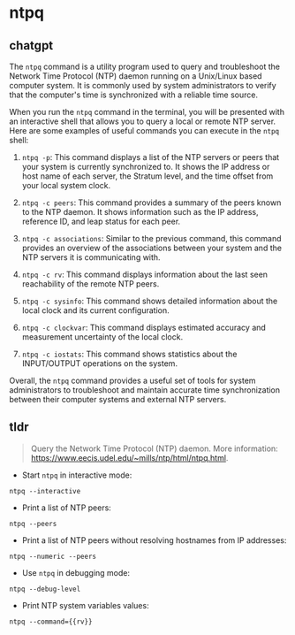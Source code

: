 # ntpq 
## chatgpt 
The `ntpq` command is a utility program used to query and troubleshoot the Network Time Protocol (NTP) daemon running on a Unix/Linux based computer system. It is commonly used by system administrators to verify that the computer's time is synchronized with a reliable time source.

When you run the `ntpq` command in the terminal, you will be presented with an interactive shell that allows you to query a local or remote NTP server. Here are some examples of useful commands you can execute in the `ntpq` shell:

1. `ntpq -p`: This command displays a list of the NTP servers or peers that your system is currently synchronized to. It shows the IP address or host name of each server, the Stratum level, and the time offset from your local system clock.

2. `ntpq -c peers`: This command provides a summary of the peers known to the NTP daemon. It shows information such as the IP address, reference ID, and leap status for each peer.

3. `ntpq -c associations`: Similar to the previous command, this command provides an overview of the associations between your system and the NTP servers it is communicating with.

4. `ntpq -c rv`: This command displays information about the last seen reachability of the remote NTP peers.

5. `ntpq -c sysinfo`: This command shows detailed information about the local clock and its current configuration.

6. `ntpq -c clockvar`: This command displays estimated accuracy and measurement uncertainty of the local clock.

7. `ntpq -c iostats`: This command shows statistics about the INPUT/OUTPUT operations on the system.

Overall, the `ntpq` command provides a useful set of tools for system administrators to troubleshoot and maintain accurate time synchronization between their computer systems and external NTP servers. 

## tldr 
 
> Query the Network Time Protocol (NTP) daemon.
> More information: <https://www.eecis.udel.edu/~mills/ntp/html/ntpq.html>.

- Start `ntpq` in interactive mode:

`ntpq --interactive`

- Print a list of NTP peers:

`ntpq --peers`

- Print a list of NTP peers without resolving hostnames from IP addresses:

`ntpq --numeric --peers`

- Use `ntpq` in debugging mode:

`ntpq --debug-level`

- Print NTP system variables values:

`ntpq --command={{rv}}`
